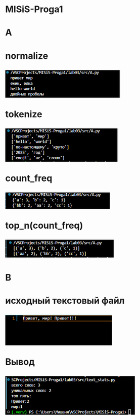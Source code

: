 # MISiS-Proga1
<h1>A<h1>

normalize

![alt text](image.png)


tokenize

![alt text](<../images/image copy.png>)

count_freq

![alt text](<../images/image copy 2.png>)

top_n(count_freq)

![alt text](<../images/image copy 3.png>)

<h1> B <h1>

исходный текстовый файл

![alt text](<../images/image copy 6.png>)

Вывод

![alt text](<../images/image copy 5.png>)
